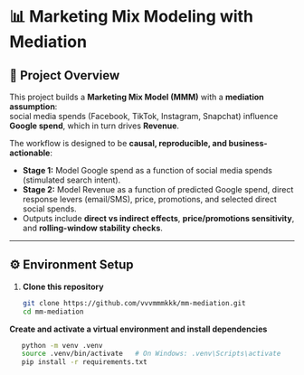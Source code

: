 # 📊 Marketing Mix Modeling with Mediation

## 📌 Project Overview
This project builds a **Marketing Mix Model (MMM)** with a **mediation assumption**:  
social media spends (Facebook, TikTok, Instagram, Snapchat) influence **Google spend**, which in turn drives **Revenue**.  

The workflow is designed to be **causal, reproducible, and business-actionable**:  
- **Stage 1:** Model Google spend as a function of social media spends (stimulated search intent).  
- **Stage 2:** Model Revenue as a function of predicted Google spend, direct response levers (email/SMS), price, promotions, and selected direct social spends.  
- Outputs include **direct vs indirect effects**, **price/promotions sensitivity**, and **rolling-window stability checks**.  

---

## ⚙️ Environment Setup
1. **Clone this repository**
   ```bash
   git clone https://github.com/vvvmmmkkk/mm-mediation.git
   cd mm-mediation
**Create and activate a virtual environment and install dependencies**
   ```bash
      python -m venv .venv
      source .venv/bin/activate   # On Windows: .venv\Scripts\activate
      pip install -r requirements.txt



